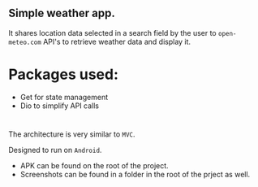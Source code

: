 ## Simple weather app.

It shares location data selected in a search field by the user to `open-meteo.com` API's to retrieve weather data and display it.

# Packages used:
 - Get for state management
 - Dio to simplify API calls

# 
The architecture is very similar to `MVC`.

Designed to run on `Android`.
 - APK can be found on the root of the project.
 - Screenshots can be found in a folder in the root of the prject as well.